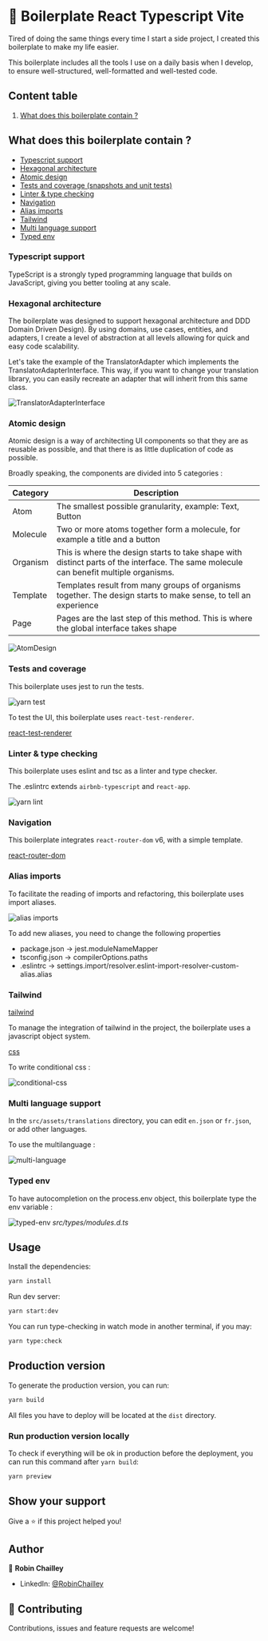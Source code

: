 
# 🤖 Boilerplate React Typescript Vite

Tired of doing the same things every time I start a side project,
I created this boilerplate to make my life easier.

This boilerplate includes all the tools I use on a daily basis when I develop,
to ensure well-structured, well-formatted and well-tested code.




## Content table

1. [What does this boilerplate contain ?](#what-does-this-boilerplate-contain)

## What does this boilerplate contain ?

- [Typescript support](#typescript-support)
- [Hexagonal architecture](#hexagonal-architecture)
- [Atomic design](#atomic-design)
- [Tests and coverage (snapshots and unit tests)](#tests-and-coverage)
- [Linter & type checking](#linter-type-checking)
- [Navigation](#navigation)
- [Alias imports](#alias-imports)
- [Tailwind](#tailwind)
- [Multi language support](#translation)
- [Typed env](#typed-env)

### Typescript support

TypeScript is a strongly typed programming language
that builds on JavaScript, giving you better tooling at any scale.

### Hexagonal architecture

The boilerplate was designed to support hexagonal architecture and DDD
Domain Driven Design). By using domains, use cases, entities, and adapters,
I create a level of abstraction at all levels allowing for quick and easy
code scalability.

Let's take the example of the TranslatorAdapter which implements the
TranslatorAdapterInterface. This way, if you want to change your translation library, you can easily
recreate an adapter that will inherit from this same class.

![TranslatorAdapterInterface](./readme-assets/translator-adapter-interface.png)

### Atomic design

Atomic design is a way of architecting UI components so that they are
as reusable as possible, and that there is as little duplication
of code as possible.

Broadly speaking, the components are divided into 5 categories :


| Category  |  Description       |
|-----------|--------------------|
| Atom      | The smallest possible granularity, example: Text, Button |
| Molecule  | Two or more atoms together form a molecule, for example a title and a button |
| Organism  | This is where the design starts to take shape with distinct parts of the interface. The same molecule can benefit multiple organisms. |
| Template  | Templates result from many groups of organisms together. The design starts to make sense, to tell an experience |
| Page      | Pages are the last step of this method. This is where the global interface takes shape |

![AtomDesign](./readme-assets/atomic-design.wbp)

### Tests and coverage

This boilerplate uses jest to run the tests.

![yarn test](./readme-assets/jest.png)

To test the UI, this boilerplate uses `react-test-renderer`.

[react-test-renderer](https://reactjs.org/docs/test-renderer.html)

### Linter & type checking

This boilerplate uses eslint and tsc as a linter and type checker.

The .eslintrc extends `airbnb-typescript` and `react-app`.

![yarn lint](./readme-assets/linter.png)

### Navigation

This boilerplate integrates `react-router-dom` v6, with a simple template.

[react-router-dom](https://reactrouter.com/en/main)

### Alias imports

To facilitate the reading of imports and refactoring,
this boilerplate uses import aliases.

![alias imports](./readme-assets/alias-imports.png)

To add new aliases, you need to change the following properties

- package.json -> jest.moduleNameMapper
- tsconfig.json -> compilerOptions.paths
- .eslintrc -> settings.import/resolver.eslint-import-resolver-custom-alias.alias

### Tailwind

[tailwind](https://tailwindcss.com/)

To manage the integration of tailwind in the project, the boilerplate
uses a javascript object system.

[css](./readme-assets/css.png)

To write conditional css :

![conditional-css](./readme-assets/conditional-css.png)

### Multi language support

In the `src/assets/translations` directory, you can edit `en.json` or `fr.json`,
or add other languages.

To use the multilanguage :

![multi-language](./readme-assets/multi-language.png)

### Typed env

To have autocompletion on the process.env object,
this boilerplate type the env variable :


![typed-env](./readme-assets/typed-env.png)
*src/types/modules.d.ts*


## Usage

Install the dependencies:

```sh
yarn install
```

Run dev server:

```sh
yarn start:dev
```

You can run type-checking in watch mode in another terminal, if you may:

```sh
yarn type:check
```

## Production version

To generate the production version, you can run:

```sh
yarn build
```

All files you have to deploy will be located at the `dist` directory.

### Run production version locally

To check if everything will be ok in production before the deployment, you can run this command
after `yarn build`:

```sh
yarn preview
```

## Show your support

Give a ⭐️ if this project helped you!

## Author

👤 **Robin Chailley**
- LinkedIn: [@RobinChailley](https://www.linkedin.com/in/robin-chailley/)


## 🤝 Contributing

Contributions, issues and feature requests are welcome!

